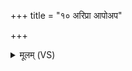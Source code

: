 +++
title = "१० अरिप्रा आपोअप"

+++
<details><summary>मूलम् (VS)</summary>

अ॑रि॒प्रा आपो॒अप॑ रि॒प्रम॒स्मत् ॥
</details>